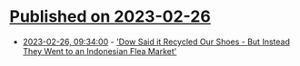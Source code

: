 # [Published on 2023-02-26](index.md)

* [2023-02-26, 09:34:00](https://news.slashdot.org/story/23/02/26/0627257/dow-said-it-recycled-our-shoes---but-instead-they-went-to-an-indonesian-flea-market?utm_source=rss1.0mainlinkanon&utm_medium=feed) - ['Dow Said it Recycled Our Shoes - But Instead They Went to an Indonesian Flea Market'](https://news.slashdot.org/story/23/02/26/0627257/dow-said-it-recycled-our-shoes---but-instead-they-went-to-an-indonesian-flea-market?utm_source=rss1.0mainlinkanon&utm_medium=feed)
